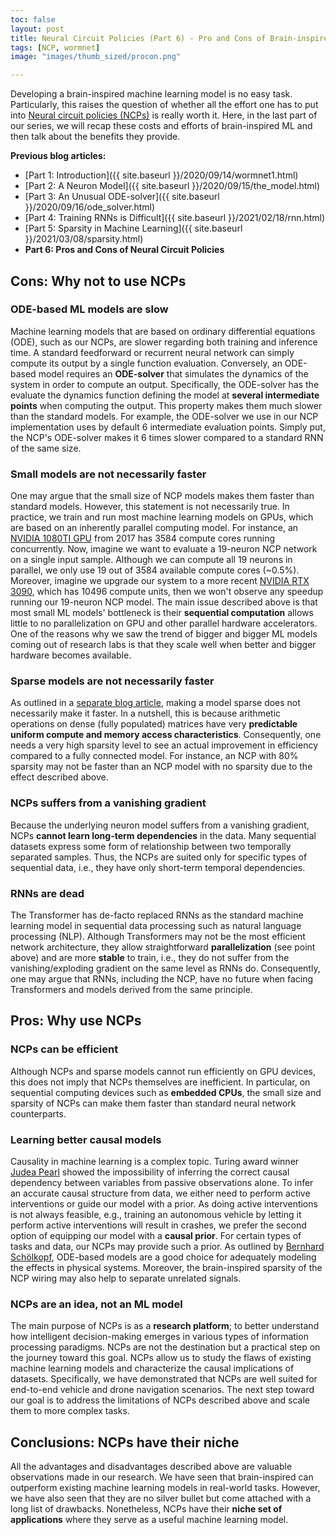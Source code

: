 ```yaml
---
toc: false
layout: post
title: Neural Circuit Policies (Part 6) - Pro and Cons of Brain-inspired ML Models
tags: [NCP, wormnet]
image: "images/thumb_sized/procon.png"

---
```


Developing a brain-inspired machine learning model is no easy task.
Particularly, this raises the question of whether all the effort one has to put into [Neural circuit policies (NCPs)](https://rdcu.be/b8sEo) is really worth it.
Here, in the last part of our series, we will recap these costs and efforts of brain-inspired ML and then talk about the benefits they provide.

**Previous blog articles:**

- [Part 1: Introduction]({{ site.baseurl }}/2020/09/14/wormnet1.html)
- [Part 2: A Neuron Model]({{ site.baseurl }}/2020/09/15/the_model.html)
- [Part 3: An Unusual ODE-solver]({{ site.baseurl }}/2020/09/16/ode_solver.html)
- [Part 4: Training RNNs is Difficult]({{ site.baseurl }}/2021/02/18/rnn.html)
- [Part 5: Sparsity in Machine Learning]({{ site.baseurl }}/2021/03/08/sparsity.html)
- **Part 6: Pros and Cons of Neural Circuit Policies**



## Cons: Why not to use NCPs
### ODE-based ML models are slow
Machine learning models that are based on ordinary differential equations (ODE), such as our NCPs, are slower regarding both training and inference time.
A standard feedforward or recurrent neural network can simply compute its output by a single function evaluation. 
Conversely, an ODE-based model requires an **ODE-solver** that simulates the dynamics of the system in order to compute an output. Specifically, the ODE-solver has the evaluate the dynamics function defining the model at **several intermediate points** when computing the output. This property makes them much slower than the standard models.
For example, the ODE-solver we use in our NCP implementation uses by default 6 intermediate evaluation points. Simply put, the NCP's ODE-solver makes it 6 times slower compared to a standard RNN of the same size.

### Small models are not necessarily faster
One may argue that the small size of NCP models makes them faster than standard models. However, this statement is not necessarily true. In practice, we train and run most machine learning models on GPUs, which are based on an inherently parallel computing model. For instance, an [NVIDIA 1080TI GPU](https://www.techpowerup.com/gpu-specs/geforce-gtx-1080-ti.c2877) from 2017 has 3584 compute cores running concurrently.
Now, imagine we want to evaluate a 19-neuron NCP network on a single input sample. Although we can compute all 19 neurons in parallel, we only use 19 out of 3584 available compute cores (~0.5%). 
Moreover, imagine we upgrade our system to a more recent [NVIDIA RTX 3090](https://www.techpowerup.com/gpu-specs/geforce-rtx-3090.c3622), which has 10496 compute units, then we won't observe any speedup running our 19-neuron NCP model.
The main issue described above is that most small ML models' bottleneck is their **sequential computation** allows little to no parallelization on GPU and other parallel hardware accelerators.
One of the reasons why we saw the trend of bigger and bigger ML models coming out of research labs is that they scale well when better and bigger hardware becomes available.

### Sparse models are not necessarily faster
As outlined in a [separate blog article](https://mlech26l.github.io/pages/jupyter/sparsity/2022/07/04/sparsemath.html), making a model sparse does not necessarily make it faster.
In a nutshell, this is because arithmetic operations on dense (fully populated) matrices have very **predictable uniform compute and memory access characteristics**. Consequently, one needs a very high sparsity level to see an actual improvement in efficiency compared to a fully connected model.
For instance, an NCP with 80% sparsity may not be faster than an NCP model with no sparsity due to the effect described above.

### NCPs suffers from a vanishing gradient
Because the underlying neuron model suffers from a vanishing gradient, NCPs **cannot learn long-term dependencies** in the data.
Many sequential datasets express some form of relationship between two temporally separated samples. Thus, the NCPs are suited only for specific types of sequential data, i.e., they have only short-term temporal dependencies.

### RNNs are dead
The Transformer has de-facto replaced RNNs as the standard machine learning model in sequential data processing such as natural language processing (NLP). Although Transformers may not be the most efficient network architecture, they allow straightforward **parallelization** (see point above) and are more **stable** to train, i.e., they do not suffer from the vanishing/exploding gradient on the same level as RNNs do.
Consequently, one may argue that RNNs, including the NCP, have no future when facing Transformers and models derived from the same principle.

## Pros: Why use NCPs
### NCPs can be efficient
Although NCPs and sparse models cannot run efficiently on GPU devices, this does not imply that NCPs themselves are inefficient. In particular, on sequential computing devices such as **embedded CPUs**, the small size and sparsity of NCPs can make them faster than standard neural network counterparts. 

### Learning better causal models
Causality in machine learning is a complex topic. Turing award winner [Judea Pearl](https://www.kdnuggets.com/2018/06/gray-pearl-book-of-why.html) showed the impossibility of inferring the correct causal dependency between variables from passive observations alone. To infer an accurate causal structure from data, we either need to perform active interventions or guide our model with a prior. As doing active interventions is not always feasible, e.g., training an autonomous vehicle by letting it perform active interventions will result in crashes, we prefer the second option of equipping our model with a **causal prior**. 
For certain types of tasks and data, our NCPs may provide such a prior.
As outlined by [Bernhard Schölkopf](https://arxiv.org/pdf/1911.10500.pdf), ODE-based models are a good choice for adequately modeling the effects in physical systems. Moreover, the brain-inspired sparsity of the NCP wiring may also help to separate unrelated signals.

### NCPs are an idea, not an ML model
The main purpose of NCPs is as a **research platform**; to better understand how intelligent decision-making emerges in various types of information processing paradigms. 
NCPs are not the destination but a practical step on the journey toward this goal. NCPs allow us to study the flaws of existing machine learning models and characterize the causal implications of datasets. Specifically, we have demonstrated that NCPs are well suited for end-to-end vehicle and drone navigation scenarios.
The next step toward our goal is to address the limitations of NCPs described above and scale them to more complex tasks.


## Conclusions: NCPs have their niche
All the advantages and disadvantages described above are valuable observations made in our research. We have seen that brain-inspired can outperform existing machine learning models in real-world tasks.
However, we have also seen that they are no silver bullet but come attached with a long list of drawbacks.
Nonetheless, NCPs have their **niche set of applications** where they serve as a useful machine learning model.
